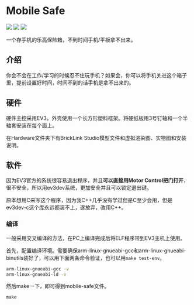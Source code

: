 # Mobile Safe
![](https://img.shields.io/github/license/yangshunhuai/mobile-safe?style=plastic) ![](https://img.shields.io/badge/language-C++-blue?style=plastic) ![](https://img.shields.io/github/languages/code-size/yangshunhuai/mobile-safe?style=plastic)

一个存手机的乐高保险箱，不到时间手机/平板拿不出来。

## 介绍
你会不会在工作/学习的时候忍不住玩手机？如果会，你可以将手机关进这个箱子里，提前设置好时间，时间不到的话手机是拿不出来的。

## 硬件
硬件主控采用EV3，外壳使用一个长方形塑料框架。将硬纸板用3号钉轴和一个半轴套安装在每个面上。

在Hardware文件夹下有BrickLink Studio模型文件和虚拟渲染图、实物图和安装说明。

## 软件
因为EV3官方的系统很容易退出程序，并且**可以直接用Motor Control把门打开**，很不安全，所以用ev3dev系统，更加安全并且可以锁定退出键。

原本想用C来写这个程序，因为我C++几乎没有学过但是C至少会用，但是ev3dev-c这个库永远都装不上，遂放弃，改用C++。

### 编译
一般采用交叉编译的方法，在PC上编译完成后将ELF程序带到EV3主机上使用。

首先，配置编译环境。需要确保arm-linux-gnueabi-gcc和arm-linux-gnueabi-binutils装好了，可以用下面两条命令验证，也可以用`make test-env`。
```bash
arm-linux-gnueabi-gcc -v
arm-linux-gnueabi-ld -v
```
然后make一下，即可得到mobile-safe文件。
```
make
```